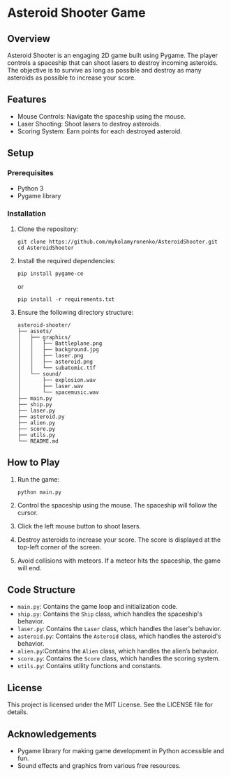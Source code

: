 # Asteroid Shooter Game

## Overview
Asteroid Shooter is an engaging 2D game built using Pygame. The player controls a spaceship that can shoot lasers to destroy incoming asteroids. The objective is to survive as long as possible and destroy as many asteroids as possible to increase your score.


## Features
- Mouse Controls: Navigate the spaceship using the mouse.
- Laser Shooting: Shoot lasers to destroy asteroids.
- Scoring System: Earn points for each destroyed asteroid.

## Setup

### Prerequisites
- Python 3
- Pygame library

### Installation
1. Clone the repository:
    ```
    git clone https://github.com/mykolamyronenko/AsteroidShooter.git
    cd AsteroidShooter
    ```

2. Install the required dependencies:
    ```
    pip install pygame-ce
    ```
    or
    ```
    pip install -r requirements.txt
    ```

3. Ensure the following directory structure:
    ```
    asteroid-shooter/
    ├── assets/
    │   ├── graphics/
    │   │   ├── Battleplane.png
    │   │   ├── background.jpg
    │   │   ├── laser.png
    │   │   ├── asteroid.png
    │   │   └── subatomic.ttf
    │   └── sound/
    │       ├── explosion.wav
    │       ├── laser.wav
    │       └── spacemusic.wav
    ├── main.py
    ├── ship.py
    ├── laser.py
    ├── asteroid.py
    ├── alien.py
    ├── score.py
    ├── utils.py
    └── README.md

    ```

## How to Play
1. Run the game:
    ```
    python main.py
    ```

2. Control the spaceship using the mouse. The spaceship will follow the cursor.

3. Click the left mouse button to shoot lasers.

4. Destroy asteroids to increase your score. The score is displayed at the top-left corner of the screen.

5. Avoid collisions with meteors. If a meteor hits the spaceship, the game will end.

## Code Structure
- `main.py`: Contains the game loop and initialization code.
- `ship.py`: Contains the `Ship` class, which handles the spaceship's behavior.
- `laser.py`: Contains the `Laser` class, which handles the laser's behavior.
- `asteroid.py`: Contains the `Asteroid` class, which handles the asteroid's behavior.
- `alien.py`:Contains the `Alien` class, which handles the alien’s behavior.
- `score.py`: Contains the `Score` class, which handles the scoring system.
- `utils.py`: Contains utility functions and constants.

## License
This project is licensed under the MIT License. See the LICENSE file for details.

## Acknowledgements
- Pygame library for making game development in Python accessible and fun.
- Sound effects and graphics from various free resources.


